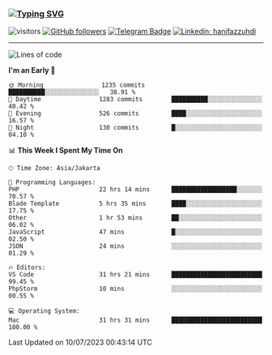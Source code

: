 ### [![Typing SVG](https://readme-typing-svg.herokuapp.com?font=lato&size=22&lines=Hi+There+👋)](https://git.io/typing-svg) 

![visitors](https://visitor-badge.glitch.me/badge?page_id=hanifazzuhdi.hanifazzuhdi)
[![GitHub followers](https://img.shields.io/github/followers/hanifazzuhdi?label=Follow&style=social)](https://github.com/hanifazzuhdi/?tab=follow) 
[![Telegram Badge](https://img.shields.io/badge/-hanif0198-blue?style=social&logo=telegram&link=https://www.t.me/hanif0198/)](https://www.t.me/hanif0198/) 
[![Linkedin: hanifazzuhdi](https://img.shields.io/badge/-hanifazzuhdi-blue?style=flat-square&logo=Linkedin&logoColor=white&link=https://www.linkedin.com/in/hanif-az-zuhdi-69688019b/)](https://www.linkedin.com/in/hanif-az-zuhdi-69688019b/) 

<hr/>

<!--START_SECTION:waka-->
![Lines of code](https://img.shields.io/badge/From%20Hello%20World%20I%27ve%20Written-23.6%20million%20lines%20of%20code-blue)

**I'm an Early 🐤** 

```text
🌞 Morning                1235 commits        ██████████░░░░░░░░░░░░░░░   38.91 % 
🌆 Daytime                1283 commits        ██████████░░░░░░░░░░░░░░░   40.42 % 
🌃 Evening                526 commits         ████░░░░░░░░░░░░░░░░░░░░░   16.57 % 
🌙 Night                  130 commits         █░░░░░░░░░░░░░░░░░░░░░░░░   04.10 % 
```


📊 **This Week I Spent My Time On** 

```text
🕑︎ Time Zone: Asia/Jakarta

💬 Programming Languages: 
PHP                      22 hrs 14 mins      ██████████████████░░░░░░░   70.57 % 
Blade Template           5 hrs 35 mins       ████░░░░░░░░░░░░░░░░░░░░░   17.75 % 
Other                    1 hr 53 mins        ██░░░░░░░░░░░░░░░░░░░░░░░   06.02 % 
JavaScript               47 mins             █░░░░░░░░░░░░░░░░░░░░░░░░   02.50 % 
JSON                     24 mins             ░░░░░░░░░░░░░░░░░░░░░░░░░   01.29 % 

🔥 Editors: 
VS Code                  31 hrs 21 mins      █████████████████████████   99.45 % 
PhpStorm                 10 mins             ░░░░░░░░░░░░░░░░░░░░░░░░░   00.55 % 

💻 Operating System: 
Mac                      31 hrs 31 mins      █████████████████████████   100.00 % 
```


 Last Updated on 10/07/2023 00:43:14 UTC
<!--END_SECTION:waka-->
